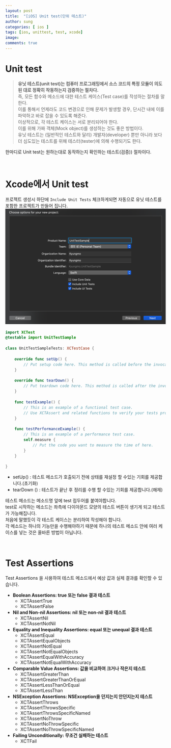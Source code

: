 ```yaml
---
layout: post
title:  "[iOS] Unit test(단위 테스트)"
author: sung
categories: [ ios ]
tags: [ios, unittest, test, xcode]
image: 
comments: true
---
```

# Unit test
>**유닛 테스트(unit test)는 컴퓨터 프로그래밍에서 소스 코드의 특정 모듈이 의도된 대로 정확히 작동하는지 검증하는 절차다.**  
즉, 모든 함수와 메소드에 대한 테스트 케이스(Test case)를 작성하는 절차를 말한다.  
이를 통해서 언제라도 코드 변경으로 인해 문제가 발생할 경우, 단시간 내에 이를 파악하고 바로 잡을 수 있도록 해준다.  
이상적으로, 각 테스트 케이스는 서로 분리되어야 한다.  
이를 위해 가짜 객체(Mock object)를 생성하는 것도 좋은 방법이다.  
유닛 테스트는 (일반적인 테스트와 달리) 개발자(developer) 뿐만 아니라 보다 더 심도있는 테스트를 위해 테스터(tester)에 의해 수행되기도 한다.

한마디로 Unit test는 원하는대로 동작하는지 확인하는 테스트(검증)) 절차이다.  

<br>

# Xcode에서 Unit test
프로젝트 생성시 하단에 `Include Unit Tests` 체크하게되면 자동으로 유닛 테스트를 포함한 프로젝트가 만들어 집니다.  
![](/assets/images/unittest/1.png)


```swift
import XCTest
@testable import UnitTestSample

class UnitTestSampleTests: XCTestCase {

    override func setUp() {
        // Put setup code here. This method is called before the invocation of each test method in the class.
    }

    override func tearDown() {
        // Put teardown code here. This method is called after the invocation of each test method in the class.
    }

    func testExample() {
        // This is an example of a functional test case.
        // Use XCTAssert and related functions to verify your tests produce the correct results.
    }

    func testPerformanceExample() {
        // This is an example of a performance test case.
        self.measure {
            // Put the code you want to measure the time of here.
        }
    }

}

```
- setUp() : 테스트 메소드가 호출되기 전에 상태를 재설정 할 수있는 기회를 제공합니다.(초기화)
- tearDown () : 테스트가 끝난 후 정리를 수행 할 수있는 기회를 제공합니다.(해제)

테스트 메소드는 메소드명 앞에 test 접두어를 붙여야합니다.  
test로 시작하는 메소드는 좌측에 다이아몬드 모양의 테스트 버튼이 생기게 되고 테스트가 가능해집니다.   
처음에 말했듯이 각 테스트 케이스는 분리하여 작성해야 합니다.  
각 메소드는 하나의 기능만을 수행해야하기 때문에 하나의 테스트 메소드 안에 여러 케이스를 넣는 것은 올바른 방법이 아닙니다.  

<br>

# Test Assertions
Test Assertions 을 사용하여 테스트 메소드에서 예상 값과 실제 결과를 확인할 수 있습니다.
- **Boolean Assertions: true 또는 false 결과 테스트**
  - XCTAssertTrue
  - XCTAssertFalse
- **Nil and Non-nil Assertions: nil 또는 non-nil 결과 테스트** 
  - XCTAssertNil
  - XCTAssertNotNil 
- **Equality and Inequality Assertions: equal 또는 unequal 결과 테스트**
  - XCTAssertEqual
  - XCTAssertEqualObjects
  - XCTAssertNotEqual
  - XCTAssertNotEqualObjects
  - XCTAssertEqualWithAccuracy
  - XCTAssertNotEqualWithAccuracy
- **Comparable Value Assertions: 값을 비교하여 크거나 작은지 테스트**
  - XCTAssertGreaterThan
  - XCTAssertGreaterThanOrEqual
  - XCTAssertLessThanOrEqual
  - XCTAssertLessThan
- **NSException Assertions: NSException을 던지는지 안던지는지 테스트**  
  - XCTAssertThrows
  - XCTAssertThrowsSpecific
  - XCTAssertThrowsSpecificNamed
  - XCTAssertNoThrow
  - XCTAssertNoThrowSpecific
  - XCTAssertNoThrowSpecificNamed
- **Failing Unconditionally: 무조건 실패하는 테스트**  
  - XCTFail

